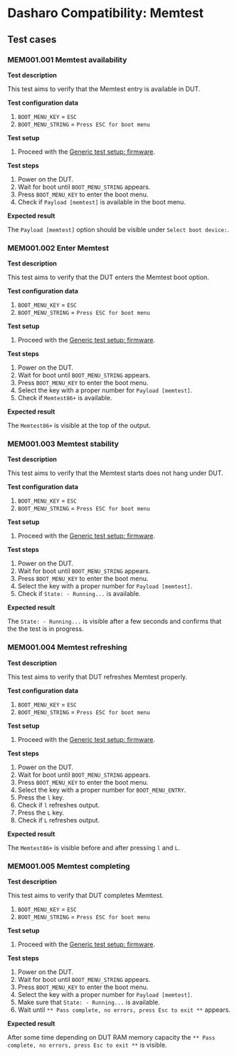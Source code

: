 # Dasharo Compatibility: Memtest

## Test cases

### MEM001.001 Memtest availability

**Test description**

This test aims to verify that the Memtest entry is available in DUT.

**Test configuration data**

1. `BOOT_MENU_KEY` = `ESC`
2. `BOOT_MENU_STRING` = `Press ESC for boot menu`

**Test setup**

1. Proceed with the [Generic test setup: firmware](../generic-test-setup.md/#firmware).

**Test steps**

1. Power on the DUT.
2. Wait for boot until `BOOT_MENU_STRING` appears.
3. Press `BOOT_MENU_KEY` to enter the boot menu.
4. Check if `Payload [memtest]` is available in the boot menu.

**Expected result**

The `Payload [memtest]` option should be visible under `Select boot device:`.

### MEM001.002 Enter Memtest

**Test description**

This test aims to verify that the DUT enters the Memtest boot option.

**Test configuration data**

1. `BOOT_MENU_KEY` = `ESC`
2. `BOOT_MENU_STRING` = `Press ESC for boot menu`

**Test setup**

1. Proceed with the [Generic test setup: firmware](../generic-test-setup.md/#firmware).

**Test steps**

1. Power on the DUT.
2. Wait for boot until `BOOT_MENU_STRING` appears.
3. Press `BOOT_MENU_KEY` to enter the boot menu.
4. Select the key with a proper number for `Payload [memtest]`.
5. Check if `Memtest86+` is available.

**Expected result**

The `Memtest86+` is visible at the top of the output.

### MEM001.003 Memtest stability

**Test description**

This test aims to verify that the Memtest starts does not hang under DUT.

**Test configuration data**

1. `BOOT_MENU_KEY` = `ESC`
2. `BOOT_MENU_STRING` = `Press ESC for boot menu`

**Test setup**

1. Proceed with the [Generic test setup: firmware](../generic-test-setup.md/#firmware).

**Test steps**   

1. Power on the DUT.
2. Wait for boot until `BOOT_MENU_STRING` appears.
3. Press `BOOT_MENU_KEY` to enter the boot menu.
4. Select the key with a proper number for `Payload [memtest]`.
5. Check if `State: - Running...` is available.

**Expected result**

The `State: - Running...` is visible after a few seconds and confirms that the 
the test is in progress.

### MEM001.004 Memtest refreshing

**Test description**

This test aims to verify that DUT refreshes Memtest properly.

**Test configuration data**

1. `BOOT_MENU_KEY` = `ESC`
2. `BOOT_MENU_STRING` = `Press ESC for boot menu`

**Test setup**

1. Proceed with the [Generic test setup: firmware](../generic-test-setup.md/#firmware).

**Test steps**

1. Power on the DUT.
2. Wait for boot until `BOOT_MENU_STRING` appears.
3. Press `BOOT_MENU_KEY` to enter the boot menu.
4. Select the key with a proper number for `BOOT_MENU_ENTRY`.
5. Press the `l` key.
6. Check if `l` refreshes output.
7. Press the `L` key.
8. Check if `L` refreshes output.

**Expected result**

The `Memtest86+` is visible before and after pressing `l` and
`L`.

### MEM001.005 Memtest completing

**Test description**

This test aims to verify that DUT completes Memtest.

1. `BOOT_MENU_KEY` = `ESC`
2. `BOOT_MENU_STRING` = `Press ESC for boot menu`

**Test setup**

1. Proceed with the [Generic test setup: firmware](../generic-test-setup.md/#firmware).

**Test steps**

1. Power on the DUT.
2. Wait for boot until `BOOT_MENU_STRING` appears.
3. Press `BOOT_MENU_KEY` to enter the boot menu.
4. Select the key with a proper number for `Payload [memtest]`.
5. Make sure that `State: - Running...` is available.
6. Wait until `** Pass complete, no errors, press Esc to exit **` appears.

**Expected result**

After some time depending on DUT RAM memory capacity the 
`** Pass complete, no errors, press Esc to exit **` is visible.
